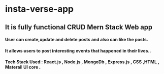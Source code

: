 # insta-verse-app
 ## It is fully functional CRUD Mern Stack Web app
 #### User can create,update and delete posts and also can like the posts.
 #### It allows users to post interesting events that happened in their lives..
 #### Tech Stack Used : React.js , Node.js , MongoDb , Express.js , CSS ,HTML , Materail UI core .

